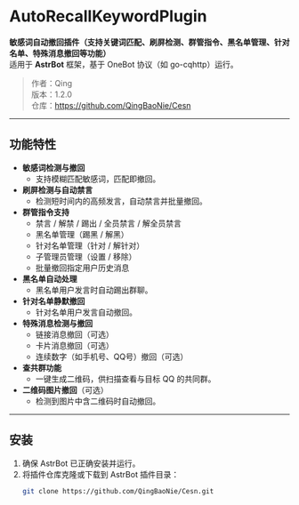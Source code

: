 # AutoRecallKeywordPlugin

**敏感词自动撤回插件（支持关键词匹配、刷屏检测、群管指令、黑名单管理、针对名单、特殊消息撤回等功能）**  
适用于 **AstrBot** 框架，基于 OneBot 协议（如 go-cqhttp）运行。

> 作者：Qing  
> 版本：1.2.0  
> 仓库：https://github.com/QingBaoNie/Cesn  

---

## 功能特性

- **敏感词检测与撤回**  
  - 支持模糊匹配敏感词，匹配即撤回。
- **刷屏检测与自动禁言**  
  - 检测短时间内的高频发言，自动禁言并批量撤回。
- **群管指令支持**  
  - 禁言 / 解禁 / 踢出 / 全员禁言 / 解全员禁言  
  - 黑名单管理（踢黑 / 解黑）  
  - 针对名单管理（针对 / 解针对）  
  - 子管理员管理（设置 / 移除）  
  - 批量撤回指定用户历史消息
- **黑名单自动处理**  
  - 黑名单用户发言时自动踢出群聊。
- **针对名单静默撤回**  
  - 针对名单用户发言自动撤回。
- **特殊消息检测与撤回**  
  - 链接消息撤回（可选）  
  - 卡片消息撤回（可选）  
  - 连续数字（如手机号、QQ号）撤回（可选）
- **查共群功能**  
  - 一键生成二维码，供扫描查看与目标 QQ 的共同群。
- **二维码图片撤回**（可选）  
  - 检测到图片中含二维码时自动撤回。

---

## 安装

1. 确保 AstrBot 已正确安装并运行。
2. 将插件仓库克隆或下载到 AstrBot 插件目录：
   ```bash
   git clone https://github.com/QingBaoNie/Cesn.git
